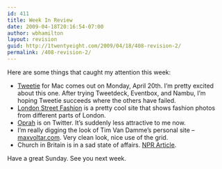 ```yaml
---
id: 411
title: Week In Review
date: 2009-04-18T20:16:54-07:00
author: wbhamilton
layout: revision
guid: http://1twentyeight.com/2009/04/18/408-revision-2/
permalink: /408-revision-2/
---
```

Here are some things that caught my attention this week:

  * [Tweetie](http://www.atebits.com/tweetie-mac/) for Mac comes out on Monday, April 20th. I&#8217;m pretty excited about this one. After trying Tweetdeck, Eventbox, and Nambu, I&#8217;m hoping Tweetie succeeds where the others have failed.
  * [London Street Fashion](http://ftp2.dns-systems.net/~sams/LSF/new_map.html) is a pretty cool site that shows fashion photos from different parts of London.
  * [Oprah](http://twitter.com/oprah) is on Twitter. It&#8217;s suddenly less attractive to me now.
  * I&#8217;m really digging the look of Tim Van Damme&#8217;s personal site &#8211; [maxvoltar.com](http://maxvoltar.com/). Very clean look, nice use of the grid.
  * Church in Britain is in a sad state of affairs. [NPR Article](http://www.npr.org/templates/story/story.php?storyId=102922503&ft=1&f=100).

Have a great Sunday. See you next week.